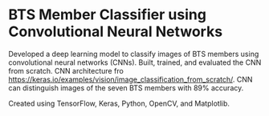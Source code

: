 # BTS Member Classifier using Convolutional Neural Networks


Developed a deep learning model to classify images of BTS members using convolutional neural networks (CNNs). Built, trained, and evaluated the CNN from scratch. 
CNN architecture fro https://keras.io/examples/vision/image_classification_from_scratch/. CNN can distinguish images of the seven BTS members with 89% accuracy.

Created using TensorFlow, Keras, Python, OpenCV, and Matplotlib.



